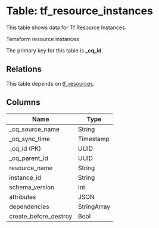 # Table: tf_resource_instances

This table shows data for Tf Resource Instances.

Terraform resource instances

The primary key for this table is **_cq_id**.

## Relations

This table depends on [tf_resources](tf_resources).

## Columns

| Name          | Type          |
| ------------- | ------------- |
|_cq_source_name|String|
|_cq_sync_time|Timestamp|
|_cq_id (PK)|UUID|
|_cq_parent_id|UUID|
|resource_name|String|
|instance_id|String|
|schema_version|Int|
|attributes|JSON|
|dependencies|StringArray|
|create_before_destroy|Bool|